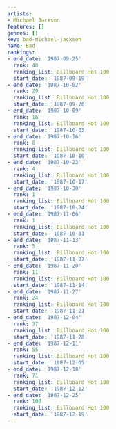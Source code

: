 ```yaml
---
artists:
- Michael Jackson
features: []
genres: []
key: bad-michael-jackson
name: Bad
rankings:
- end_date: '1987-09-25'
  rank: 40
  ranking_list: Billboard Hot 100
  start_date: '1987-09-19'
- end_date: '1987-10-02'
  rank: 29
  ranking_list: Billboard Hot 100
  start_date: '1987-09-26'
- end_date: '1987-10-09'
  rank: 16
  ranking_list: Billboard Hot 100
  start_date: '1987-10-03'
- end_date: '1987-10-16'
  rank: 8
  ranking_list: Billboard Hot 100
  start_date: '1987-10-10'
- end_date: '1987-10-23'
  rank: 4
  ranking_list: Billboard Hot 100
  start_date: '1987-10-17'
- end_date: '1987-10-30'
  rank: 1
  ranking_list: Billboard Hot 100
  start_date: '1987-10-24'
- end_date: '1987-11-06'
  rank: 1
  ranking_list: Billboard Hot 100
  start_date: '1987-10-31'
- end_date: '1987-11-13'
  rank: 5
  ranking_list: Billboard Hot 100
  start_date: '1987-11-07'
- end_date: '1987-11-20'
  rank: 11
  ranking_list: Billboard Hot 100
  start_date: '1987-11-14'
- end_date: '1987-11-27'
  rank: 24
  ranking_list: Billboard Hot 100
  start_date: '1987-11-21'
- end_date: '1987-12-04'
  rank: 37
  ranking_list: Billboard Hot 100
  start_date: '1987-11-28'
- end_date: '1987-12-11'
  rank: 55
  ranking_list: Billboard Hot 100
  start_date: '1987-12-05'
- end_date: '1987-12-18'
  rank: 71
  ranking_list: Billboard Hot 100
  start_date: '1987-12-12'
- end_date: '1987-12-25'
  rank: 100
  ranking_list: Billboard Hot 100
  start_date: '1987-12-19'
---
```


